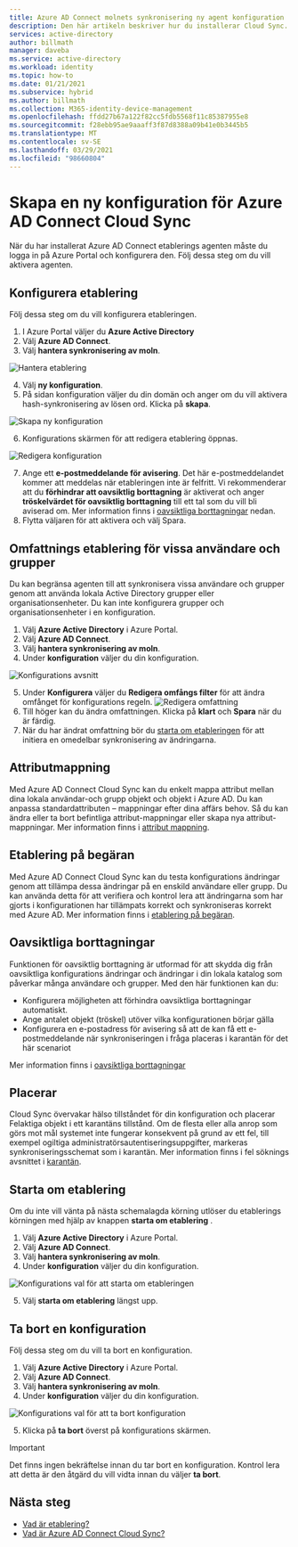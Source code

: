 ```yaml
---
title: Azure AD Connect molnets synkronisering ny agent konfiguration
description: Den här artikeln beskriver hur du installerar Cloud Sync.
services: active-directory
author: billmath
manager: daveba
ms.service: active-directory
ms.workload: identity
ms.topic: how-to
ms.date: 01/21/2021
ms.subservice: hybrid
ms.author: billmath
ms.collection: M365-identity-device-management
ms.openlocfilehash: ffdd27b67a122f82cc5fdb5568f11c85387955e8
ms.sourcegitcommit: f28ebb95ae9aaaff3f87d8388a09b41e0b3445b5
ms.translationtype: MT
ms.contentlocale: sv-SE
ms.lasthandoff: 03/29/2021
ms.locfileid: "98660804"
---
```

# <a name="create-a-new-configuration-for-azure-ad-connect-cloud-sync"></a>Skapa en ny konfiguration för Azure AD Connect Cloud Sync

När du har installerat Azure AD Connect etablerings agenten måste du logga in på Azure Portal och konfigurera den. Följ dessa steg om du vill aktivera agenten.

## <a name="configure-provisioning"></a>Konfigurera etablering
Följ dessa steg om du vill konfigurera etableringen.

 1. I Azure Portal väljer du **Azure Active Directory**
 2. Välj **Azure AD Connect**.
 3. Välj **hantera synkronisering av moln**.

 ![Hantera etablering](media/how-to-install/install-6.png)
 
 4. Välj **ny konfiguration**.
 5. På sidan konfiguration väljer du din domän och anger om du vill aktivera hash-synkronisering av lösen ord.  Klicka på **skapa**.  
 
 ![Skapa ny konfiguration](media/how-to-configure/configure-1.png)


 6.  Konfigurations skärmen för att redigera etablering öppnas.

   ![Redigera konfiguration](media/how-to-configure/con-1.png)

 7. Ange ett **e-postmeddelande för avisering**. Det här e-postmeddelandet kommer att meddelas när etableringen inte är felfritt.  Vi rekommenderar att du **förhindrar att oavsiktlig borttagning** är aktiverat och anger **tröskelvärdet för oavsiktlig borttagning** till ett tal som du vill bli aviserad om.  Mer information finns i [oavsiktliga borttagningar](#accidental-deletions) nedan.
 8. Flytta väljaren för att aktivera och välj Spara.

## <a name="scope-provisioning-to-specific-users-and-groups"></a>Omfattnings etablering för vissa användare och grupper
Du kan begränsa agenten till att synkronisera vissa användare och grupper genom att använda lokala Active Directory grupper eller organisationsenheter. Du kan inte konfigurera grupper och organisationsenheter i en konfiguration. 

 1.  Välj **Azure Active Directory** i Azure Portal.
 2. Välj **Azure AD Connect**.
 3. Välj **hantera synkronisering av moln**.
 4. Under **konfiguration** väljer du din konfiguration.

 ![Konfigurations avsnitt](media/how-to-configure/scope-1.png)
 
 5. Under **Konfigurera** väljer du **Redigera omfångs filter** för att ändra omfånget för konfigurations regeln.
 ![Redigera omfattning](media/how-to-configure/scope-3.png)
 7. Till höger kan du ändra omfattningen.  Klicka på **klart**  och **Spara** när du är färdig.
 8. När du har ändrat omfattning bör du [starta om etableringen](#restart-provisioning) för att initiera en omedelbar synkronisering av ändringarna.

## <a name="attribute-mapping"></a>Attributmappning
Med Azure AD Connect Cloud Sync kan du enkelt mappa attribut mellan dina lokala användar-och grupp objekt och objekt i Azure AD.  Du kan anpassa standardattributen – mappningar efter dina affärs behov. Så du kan ändra eller ta bort befintliga attribut-mappningar eller skapa nya attribut-mappningar.  Mer information finns i [attribut mappning](how-to-attribute-mapping.md).

## <a name="on-demand-provisioning"></a>Etablering på begäran
Med Azure AD Connect Cloud Sync kan du testa konfigurations ändringar genom att tillämpa dessa ändringar på en enskild användare eller grupp.  Du kan använda detta för att verifiera och kontrol lera att ändringarna som har gjorts i konfigurationen har tillämpats korrekt och synkroniseras korrekt med Azure AD.  Mer information finns i [etablering på begäran](how-to-on-demand-provision.md).

## <a name="accidental-deletions"></a>Oavsiktliga borttagningar
Funktionen för oavsiktlig borttagning är utformad för att skydda dig från oavsiktliga konfigurations ändringar och ändringar i din lokala katalog som påverkar många användare och grupper.  Med den här funktionen kan du:

- Konfigurera möjligheten att förhindra oavsiktliga borttagningar automatiskt. 
- Ange antalet objekt (tröskel) utöver vilka konfigurationen börjar gälla 
- Konfigurera en e-postadress för avisering så att de kan få ett e-postmeddelande när synkroniseringen i fråga placeras i karantän för det här scenariot 

Mer information finns i [oavsiktliga borttagningar](how-to-accidental-deletes.md)

## <a name="quarantines"></a>Placerar
Cloud Sync övervakar hälso tillståndet för din konfiguration och placerar Felaktiga objekt i ett karantäns tillstånd. Om de flesta eller alla anrop som görs mot mål systemet inte fungerar konsekvent på grund av ett fel, till exempel ogiltiga administratörsautentiseringsuppgifter, markeras synkroniseringsschemat som i karantän.  Mer information finns i fel söknings avsnittet i [karantän](how-to-troubleshoot.md#provisioning-quarantined-problems).

## <a name="restart-provisioning"></a>Starta om etablering 
Om du inte vill vänta på nästa schemalagda körning utlöser du etablerings körningen med hjälp av knappen **starta om etablering** . 
 1.  Välj **Azure Active Directory** i Azure Portal.
 2. Välj **Azure AD Connect**.
 3.  Välj **hantera synkronisering av moln**.
 4. Under **konfiguration** väljer du din konfiguration.

   ![Konfigurations val för att starta om etableringen](media/how-to-configure/scope-1.png)

 5. Välj **starta om etablering** längst upp.

## <a name="remove-a-configuration"></a>Ta bort en konfiguration
Följ dessa steg om du vill ta bort en konfiguration.

 1.  Välj **Azure Active Directory** i Azure Portal.
 2. Välj **Azure AD Connect**.
 3. Välj **hantera synkronisering av moln**.
 4. Under **konfiguration** väljer du din konfiguration.
   
   ![Konfigurations val för att ta bort konfiguration](media/how-to-configure/scope-1.png)

 5. Klicka på **ta bort** överst på konfigurations skärmen.

>[!IMPORTANT]
>Det finns ingen bekräftelse innan du tar bort en konfiguration. Kontrol lera att detta är den åtgärd du vill vidta innan du väljer **ta bort**.


## <a name="next-steps"></a>Nästa steg 

- [Vad är etablering?](what-is-provisioning.md)
- [Vad är Azure AD Connect Cloud Sync?](what-is-cloud-sync.md)
